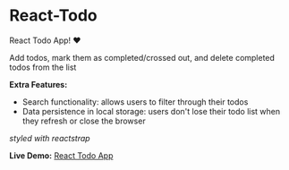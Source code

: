 # React-Todo

React Todo App! ❤️ 

Add todos, mark them as completed/crossed out, and delete completed todos from the list

**Extra Features:**
- Search functionality: allows users to filter through their todos
- Data persistence in local storage: users don't lose their todo list when they refresh or close the browser

*styled with reactstrap*

**Live Demo:**
[React Todo App](https://elated-lichterman-dab95c.netlify.com/)
